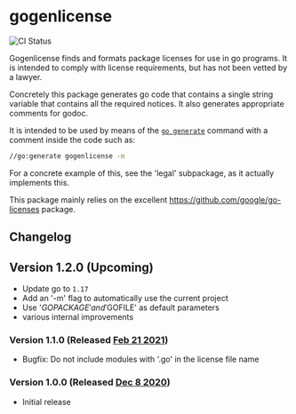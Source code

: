 # gogenlicense

![CI Status](https://github.com/tkw1536/gogenlicense/workflows/CI/badge.svg)

Gogenlicense finds and formats package licenses for use in go programs.
It is intended to comply with license requirements, but has not been vetted by a lawyer. 

Concretely this package generates go code that contains a single string variable that contains all the required notices. 
It also generates appropriate comments for godoc. 

It is intended to be used by means of the [`go generate`](https://golang.org/pkg/cmd/go/internal/generate/) command with a comment inside the code such as:

```bash
//go:generate gogenlicense -m
```

For a concrete example of this, see the 'legal' subpackage, as it actually implements this. 

This package mainly relies on the excellent https://github.com/google/go-licenses package. 

## Changelog

## Version 1.2.0 (Upcoming)

- Update go to `1.17`
- Add an '-m' flag to automatically use the current project
- Use '$GOPACKAGE' and '$GOFILE' as default parameters
- various internal improvements

### Version 1.1.0 (Released [Feb 21 2021](https://github.com/tkw1536/gogenlicense/releases/tag/v1.1.0))

- Bugfix: Do not include modules with '.go' in the license file name

### Version 1.0.0 (Released [Dec 8 2020](https://github.com/tkw1536/gogenlicense/releases/tag/v1.0.0))

- Initial release